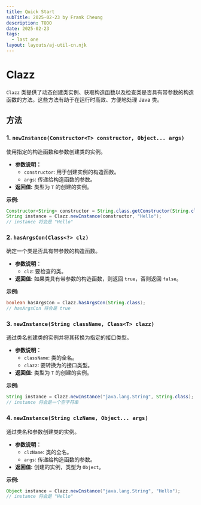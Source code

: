 ```yaml
---
title: Quick Start
subTitle: 2025-02-23 by Frank Cheung
description: TODO
date: 2025-02-23
tags:
  - last one
layout: layouts/aj-util-cn.njk
---
```


# Clazz

`Clazz` 类提供了动态创建类实例、获取构造函数以及检查类是否具有带参数的构造函数的方法。这些方法有助于在运行时高效、方便地处理 Java 类。

## 方法

### 1. `newInstance(Constructor<T> constructor, Object... args)`

使用指定的构造函数和参数创建类的实例。

* **参数说明：**
    * `constructor`: 用于创建实例的构造函数。
    * `args`: 传递给构造函数的参数。
* **返回值:** 类型为 `T` 的创建的实例。

**示例:**

```java
Constructor<String> constructor = String.class.getConstructor(String.class);
String instance = Clazz.newInstance(constructor, "Hello");
// instance 将会是 "Hello"
```

### 2. `hasArgsCon(Class<?> clz)`

确定一个类是否具有带参数的构造函数。

* **参数说明：**
    * `clz`: 要检查的类。
* **返回值:** 如果类具有带参数的构造函数，则返回 `true`，否则返回 `false`。

**示例:**

```java
boolean hasArgsCon = Clazz.hasArgsCon(String.class);
// hasArgsCon 将会是 true
```

### 3. `newInstance(String className, Class<T> clazz)`

通过类名创建类的实例并将其转换为指定的接口类型。

* **参数说明：**
    * `className`: 类的全名。
    * `clazz`: 要转换为的接口类型。
* **返回值:** 类型为 `T` 的创建的实例。

**示例:**

```java
String instance = Clazz.newInstance("java.lang.String", String.class);
// instance 将会是一个空字符串
```

### 4. `newInstance(String clzName, Object... args)`

通过类名和参数创建类的实例。

* **参数说明：**
    * `clzName`: 类的全名。
    * `args`: 传递给构造函数的参数。
* **返回值:** 创建的实例，类型为 `Object`。

**示例:**

```java
Object instance = Clazz.newInstance("java.lang.String", "Hello");
// instance 将会是 "Hello"
```